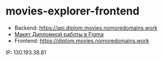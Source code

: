 # movies-explorer-frontend
- Backend: https://api.diplom.movies.nomoredomains.work
- [Макет Дипломной работы в Figma](https://www.figma.com/file/ipcOMafEhdScym4b819MTW/Diploma-(Copy)?type=design&node-id=932%3A4182&mode=design&t=gzebBQsjZugEylgV-1)
- Frontend: https://diplom.movies.nomoredomains.work

IP: 130.193.38.81